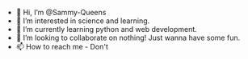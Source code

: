 - 👋 Hi, I’m @Sammy-Queens
- 👀 I’m interested in science and learning.
- 🌱 I’m currently learning python and web development.
- 💞️ I’m looking to collaborate on nothing! Just wanna have some fun.
- 📫 How to reach me - Don't 

<!---
Sammy-Queens/Sammy-Queens is a ✨ special ✨ repository because its `README.md` (this file) appears on your GitHub profile.
You can click the Preview link to take a look at your changes.
--->
